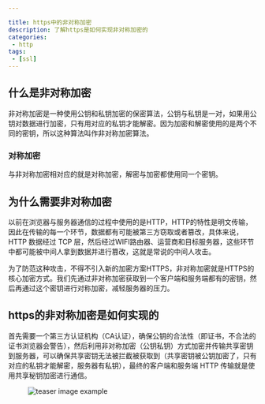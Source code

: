 ```yaml
---

title: https中的非对称加密
description: 了解https是如何实现非对称加密的
categories:
 - http 
tags: 
 - [ssl]
---
```




## 什么是非对称加密

  非对称加密是一种使用公钥和私钥加密的保密算法，公钥与私钥是一对，如果用公钥对数据进行加密，只有用对应的私钥才能解密。因为加密和解密使用的是两个不同的密钥，所以这种算法叫作非对称加密算法。


### 对称加密

  与非对称加密相对应的就是对称加密，解密与加密都使用同一个密钥。

## 为什么需要非对称加密

  以前在浏览器与服务器通信的过程中使用的是HTTP，HTTP的特性是明文传输，因此在传输的每一个环节，数据都有可能被第三方窃取或者篡改，具体来说，HTTP 数据经过 TCP 层，然后经过WIFI路由器、运营商和目标服务器，这些环节中都可能被中间人拿到数据并进行篡改，这就是常说的中间人攻击。
  
  为了防范这种攻击，不得不引入新的加密方案HTTPS，非对称加密就是HTTPS的核心加密方式。我们先通过非对称加密获取到一个客户端和服务端都有的密钥，然后再通过这个密钥进行对称加密，减轻服务器的压力。


## https的非对称加密是如何实现的

  首先需要一个第三方认证机构（CA认证），确保公钥的合法性（即证书，不合法的证书浏览器会警告），然后利用非对称加密（公钥私钥）方式加密并传输共享密钥到服务器，可以确保共享密钥无法被拦截被获取到（共享密钥被公钥加密了，只有对应的私钥才能解密，服务器有私钥），最终的客户端和服务端 HTTP 传输就是使用共享秘钥加密进行通信。

 <figure>
  <img src="{{ '/assets/images/2017/https.png'}}" alt="teaser image example">
</figure>


  